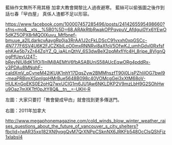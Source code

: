

藍絲作文無所不用其極
加拿大教會開黎比人過夜避寒。
藍絲可以偷張圖之後作到話乜春「曱甴屋」
真係人渣都不足以形容。

https://www.facebook.com/100007457285496/posts/2414265595498660?sfns=mo&__xts__%5B0%5D=68.ARAkRtbRwakOPPqypuV_Afdgui0Yx6YEwO5dKZ5OPX8rMQOIXuvu_Mtfbnef-bmuue_a2ILdarkcvAaygRp0ja3RrAA1J2cFkLDScC91vxxh0xpGSCc-4N777F6SV4U6K2FJCZKblLoO0mxRNNRvi8aXfoV5OfwKJ_umhGdvl0RxfsfehKAe5b7xZr44ZqYZ_Q_iaALnQthV_6S3dwBeX2pqMxflYc4H_8ripe_8VIgnQogPfUevU24T-bReyNIU8dK1ifOi1InlMj8AEMtV6fbASABUniS58AUcEqwORg4pddRx-v3PDAu8MNqhF-caIdXmV_qCyneM42iKUjK1nhY17DqsZyw2BMMhszfT90j0LjsPZhIilOG7bwl9-meaPRBimXSpnlgpHMrBue5648B098c40VOMcgGei3xXtM68oV-HULKnGoEKS0E2oHQ7wxUCIG1m6JU1Aw6NKLDKP2V9mzLbH9G2SOhHwu9Oaz7mXKTtf0pJtY8Q&__tn__=-UKH-R

左圖：大家只要打「教會變成曱甴」就會找到更多傳送門。

右圖：2011年加拿大

http://www.megaphonemagazine.com/cold_winds_blow_winter_weather_raises_questions_about_the_future_of_vancouver_s_city_shelters?fbclid=IwAR35xp182XN9yqgQvM7QrXNPpCSknNX6JRKFb548OcClsQShFjz1xIabsI4